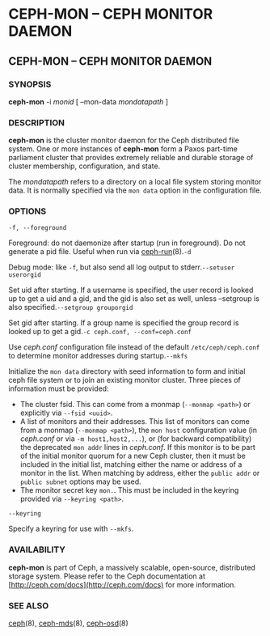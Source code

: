 # CEPH-MON – CEPH MONITOR DAEMON

## CEPH-MON – CEPH MONITOR DAEMON

### SYNOPSIS

**ceph-mon** -i _monid_ \[ –mon-data _mondatapath_ \]

### DESCRIPTION

**ceph-mon** is the cluster monitor daemon for the Ceph distributed file system. One or more instances of **ceph-mon** form a Paxos part-time parliament cluster that provides extremely reliable and durable storage of cluster membership, configuration, and state.

The _mondatapath_ refers to a directory on a local file system storing monitor data. It is normally specified via the `mon data` option in the configuration file.

### OPTIONS

`-f, --foreground`

Foreground: do not daemonize after startup \(run in foreground\). Do not generate a pid file. Useful when run via [ceph-run](https://docs.ceph.com/docs/nautilus/man/8/ceph-run/)\(8\).`-d`

Debug mode: like `-f`, but also send all log output to stderr.`--setuser userorgid`

Set uid after starting. If a username is specified, the user record is looked up to get a uid and a gid, and the gid is also set as well, unless –setgroup is also specified.`--setgroup grouporgid`

Set gid after starting. If a group name is specified the group record is looked up to get a gid.`-c ceph.conf, --conf=ceph.conf`

Use _ceph.conf_ configuration file instead of the default `/etc/ceph/ceph.conf` to determine monitor addresses during startup.`--mkfs`

Initialize the `mon data` directory with seed information to form and initial ceph file system or to join an existing monitor cluster. Three pieces of information must be provided:

* The cluster fsid. This can come from a monmap \(`--monmap <path>`\) or explicitly via `--fsid <uuid>`.
* A list of monitors and their addresses. This list of monitors can come from a monmap \(`--monmap <path>`\), the `mon host` configuration value \(in _ceph.conf_ or via `-m host1,host2,...`\), or \(for backward compatibility\) the deprecated `mon addr` lines in _ceph.conf_. If this monitor is to be part of the initial monitor quorum for a new Ceph cluster, then it must be included in the initial list, matching either the name or address of a monitor in the list. When matching by address, either the `public addr` or `public subnet` options may be used.
* The monitor secret key `mon.`. This must be included in the keyring provided via `--keyring <path>`.

`--keyring`

Specify a keyring for use with `--mkfs`.

### AVAILABILITY

**ceph-mon** is part of Ceph, a massively scalable, open-source, distributed storage system. Please refer to the Ceph documentation at [http://ceph.com/docs](http://ceph.com/docs) for more information.

### SEE ALSO

[ceph](https://docs.ceph.com/docs/nautilus/man/8/ceph/)\(8\), [ceph-mds](https://docs.ceph.com/docs/nautilus/man/8/ceph-mds/)\(8\), [ceph-osd](https://docs.ceph.com/docs/nautilus/man/8/ceph-osd/)\(8\)

